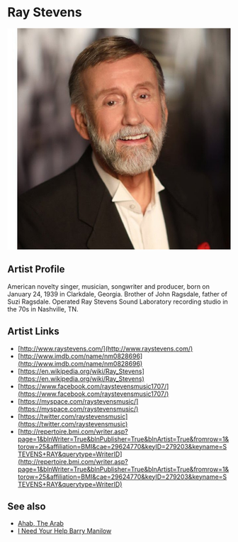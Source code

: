 # Ray Stevens

![](../../assets/artists/Ray_Stevens.png)

## Artist Profile

American novelty singer, musician, songwriter and producer, born on January 24, 1939 in Clarkdale, Georgia. Brother of John Ragsdale, father of Suzi Ragsdale.
Operated Ray Stevens Sound Laboratory recording studio in the 70s in Nashville, TN.

## Artist Links

- [http://www.raystevens.com/](http://www.raystevens.com/)
- [http://www.imdb.com/name/nm0828696](http://www.imdb.com/name/nm0828696)
- [https://en.wikipedia.org/wiki/Ray_Stevens](https://en.wikipedia.org/wiki/Ray_Stevens)
- [https://www.facebook.com/raystevensmusic1707/](https://www.facebook.com/raystevensmusic1707/)
- [https://myspace.com/raystevensmusic/](https://myspace.com/raystevensmusic/)
- [https://twitter.com/raystevensmusic](https://twitter.com/raystevensmusic)
- [http://repertoire.bmi.com/writer.asp?page=1&blnWriter=True&blnPublisher=True&blnArtist=True&fromrow=1&torow=25&affiliation=BMI&cae=29624770&keyID=279203&keyname=STEVENS+RAY&querytype=WriterID](http://repertoire.bmi.com/writer.asp?page=1&blnWriter=True&blnPublisher=True&blnArtist=True&fromrow=1&torow=25&affiliation=BMI&cae=29624770&keyID=279203&keyname=STEVENS+RAY&querytype=WriterID)


## See also

- [Ahab, The Arab](Ahab__The_Arab.md)
- [I Need Your Help Barry Manilow](I_Need_Your_Help_Barry_Manilow.md)
